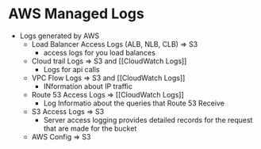 # AWS Managed Logs
- Logs generated by AWS
	- Load Balancer Access Logs (ALB, NLB, CLB) => S3
		- access logs for you load balances
	- Cloud trail Logs => S3 and [[CloudWatch Logs]]
		- Logs for api calls
	- VPC Flow Logs => S3 and [[CloudWatch Logs]]
		- INformation about IP traffic
	- Route 53 Access Logs => [[CloudWatch Logs]]
		- Log Informatio about the queries that Route 53 Receive
	- S3 Access Logs => S3
		- Server access logging provides detailed records for the request that are made for the bucket
	- AWS Config => S3 